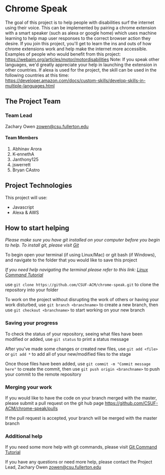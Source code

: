 # Chrome Speak

The goal of this project is to help people with disabilities surf the internet using their voice. This can be implemented by pairing a chrome extension with a smart speaker (such as alexa or google home) which uses machine learning to help map user responses to the correct browser action they desire. If you join this project, you'll get to learn the ins and outs of how chrome extensions work and help make the internet more accessible. Examples of people who would benefit from this project: https://webaim.org/articles/motor/motordisabilities Note: If you speak other languages, we'd greatly appreciate your help in launching the extension in other countries. If alexa is used for the project, the skill can be used in the following countries at this time: https://developer.amazon.com/docs/custom-skills/develop-skills-in-multiple-languages.html

## The Project Team

### Team Lead
Zachary Owen zowen@csu.fullerton.edu
#### Team Members
  1. Abhinav Arora
  2. K-ennethA
  3. Janthony125
  4. jswerrett
  5. Bryan CAstro

## Project Technologies

This project will use:
  * Javascript
  * Alexa & AWS

## How to start helping
*Please make sure you have git installed on your computer before you begin to help. To install git, please visit [Git](https://git-scm.com/downloads)*

To begin open your terminal (if using Linux/Mac) or git bash (if Windows), and navigate to the folder that you would like to save this project

*If you need help navigating the terminal please refer to this link: [Linux Command Tutorial](https://maker.pro/linux/tutorial/basic-linux-commands-for-beginners)*

use `git clone https://github.com/CSUF-ACM/chrome-speak.git` to clone the repository into your folder

To work on the project without disrupting the work of others or having your work disturbed, use `git branch <branchname>` to create a new branch, then use `git checkout <branchname>` to start working on your new branch

### Saving your progress

To check the status of your repository, seeing what files have been modified or added, use `git status` to print a status message

After you've made some changes or created new files, use `git add <file>` or `git add *` to add all of your new/modified files to the stage

Once those files have been added, use `git commit -m "Commit message here"` to create the commit, then use `git push origin <branchname>` to push your commit to the remote repository

### Merging your work

If you would like to have the code on your branch merged with the master, please submit a pull request on the git hub page https://github.com/CSUF-ACM/chrome-speak/pulls

If the pull request is accepted, your branch will be merged with the master branch

### Additional help

If you need some more help with git commands, please visit [Git Command Tutorial](https://confluence.atlassian.com/bitbucketserver/basic-git-commands-776639767.html)

If you have any questions or need more help, please contact the Project Lead, Zachary Owen zowen@csu.fullerton.edu
